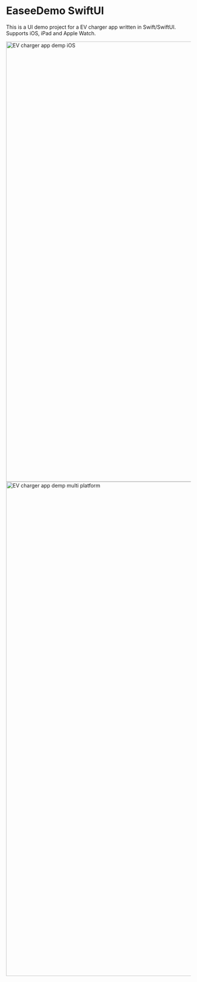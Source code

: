 # EaseeDemo SwiftUI

This is a UI demo project for a EV charger app written in Swift/SwiftUI. Supports iOS, iPad and Apple Watch.

<img width="1202" alt="EV charger app demp iOS" src="https://github.com/marco906/EaseeDemo/assets/50551133/0f66c490-76e2-4e1c-9f48-40a942988473">

<img width="1350" alt="EV charger app demp multi platform" src="https://github.com/marco906/EaseeDemo/assets/50551133/c183f3bf-36a6-45c5-be0d-2eeaaca033be">
